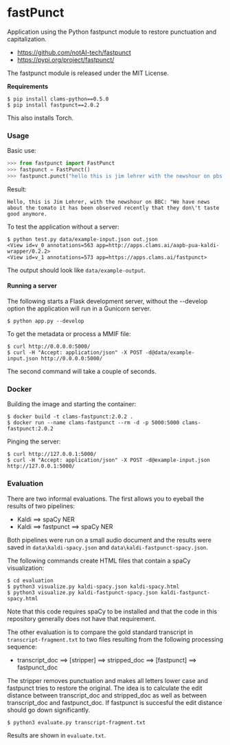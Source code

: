 # fastPunct

Application using the Python fastpunct module to restore punctuation and capitalization.

- https://github.com/notAI-tech/fastpunct
- https://pypi.org/project/fastpunct/

The fastpunct module is released under the MIT License.

**Requirements**

```
$ pip install clams-python==0.5.0
$ pip install fastpunct==2.0.2
```

This also installs Torch.

### Usage

Basic use:

```python
>>> from fastpunct import FastPunct
>>> fastpunct = FastPunct()
>>> fastpunct.punct("hello this is jim lehrer with the newshour on pbs we have news about the tomato it has been observed recently that they dont taste good anymore")
```

Result:

```
Hello, this is Jim Lehrer, with the newshour on BBC: "We have news about the tomato it has been observed recently that they don\'t taste good anymore.
```

To test the application without a server:

```
$ python test.py data/example-input.json out.json
<View id=v_0 annotations=563 app=http://apps.clams.ai/aapb-pua-kaldi-wrapper/0.2.2>
<View id=v_1 annotations=573 app=https://apps.clams.ai/fastpunct>
```

The output should look like `data/example-output`.

#### Running a server

The following starts a Flask development server, without the --develop option the application will run in a Gunicorn server.

```
$ python app.py --develop
```

To get the metadata or process a MMIF file:

```
$ curl http://0.0.0.0:5000/
$ curl -H "Accept: application/json" -X POST -d@data/example-input.json http://0.0.0.0:5000/
```

The second command will take a couple of seconds.

### Docker

Building the image and starting the container:

```
$ docker build -t clams-fastpunct:2.0.2 .
$ docker run --name clams-fastpunct --rm -d -p 5000:5000 clams-fastpunct:2.0.2
```

Pinging the server:

```
$ curl http://127.0.0.1:5000/
$ curl -H "Accept: application/json" -X POST -d@example-input.json http://127.0.0.1:5000/
```

### Evaluation

There are two informal evaluations. The first allows you to eyeball the results of two pipelines:

- Kaldi ⟹ spaCy NER
- Kaldi ⟹ fastpunct ⟹ spaCy NER

Both pipelines were run on a small audio document and the results were saved in `data\kaldi-spacy.json` and `data\kaldi-fastpunct-spacy.json`.

The following commands create HTML files that contain a spaCy visualization:

```
$ cd evaluation
$ python3 visualize.py kaldi-spacy.json kaldi-spacy.html
$ python3 visualize.py kaldi-fastpunct-spacy.json kaldi-fastpunct-spacy.html
```

Note that this code requires spaCy to be installed and that the code in this repository generally does not have that requirement.

The other evaluation is to compare the gold standard transcript in `transcript-fragment.txt` to two files resulting from the following processing sequence:

- transcript_doc  ⟹ [stripper] ⟹ stripped_doc ⟹ [fastpunct] ⟹ fastpunct_doc

The stripper removes punctuation and makes all letters lower case and fastpunct tries to restore the original. The idea is to calculate the edit distance between transcript_doc and stripped_doc as well as between transcript_doc and fastpunct_doc. If fastpunct is succesful the edit distance should go down significantly.

```
$ python3 evaluate.py transcript-fragment.txt
```

Results are shown in `evaluate.txt`.

